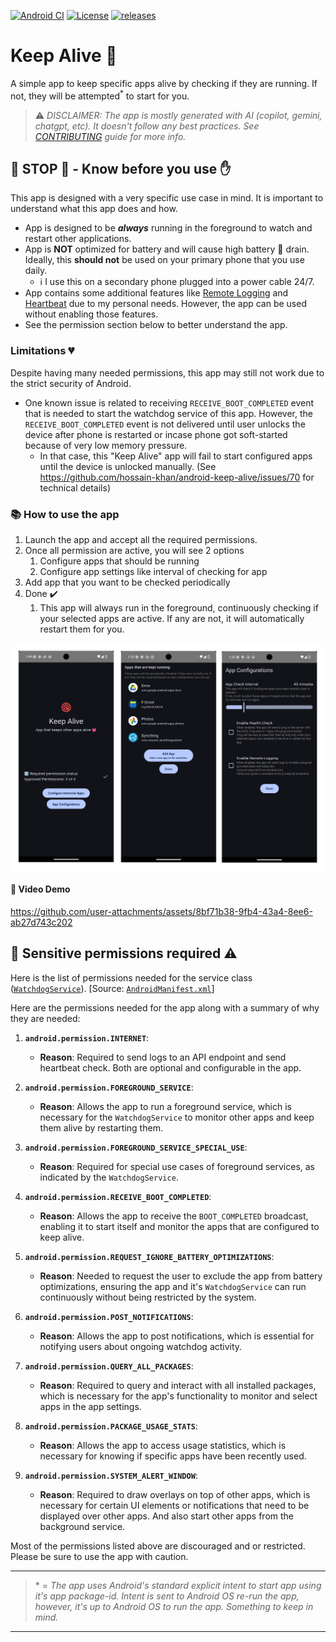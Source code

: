 [![Android CI](https://github.com/hossain-khan/android-keep-alive/actions/workflows/android.yml/badge.svg)](https://github.com/hossain-khan/android-keep-alive/actions/workflows/android.yml) [![License](https://badgen.net/github/license/hossain-khan/android-keep-alive)](https://github.com/hossain-khan/android-keep-alive/blob/main/LICENSE) [![releases](https://badgen.net/github/release/hossain-khan/android-keep-alive)](https://github.com/hossain-khan/android-keep-alive/releases)

# Keep Alive 💓
A simple app to keep specific apps alive by checking if they are running. If not, they will be attempted<sup>*</sup> to start for you.

> ⚠️ _DISCLAIMER: The app is mostly generated with AI (copilot, gemini, chatgpt, etc). It doesn't follow any best practices. See [CONTRIBUTING](CONTRIBUTING.md) guide for more info._

## 🛑 **STOP** 🛑 - Know before you use ✋
This app is designed with a very specific use case in mind. It is important to understand what this app does and how.

* App is designed to be **_always_** running in the foreground to watch and restart other applications.
* App is **NOT** optimized for battery and will cause high battery 🪫 drain. Ideally, this **should not** be used on your primary phone that you use daily.
    * ℹ️ I use this on a secondary phone plugged into a power cable 24/7.
* App contains some additional features like [Remote Logging](REMOTE-MONITORING.md) and [Heartbeat](REMOTE-HEARTBEAT.md) due to my personal needs. However, the app can be used without enabling those features.
* See the permission section below to better understand the app.

### Limitations 💔
Despite having many needed permissions, this app may still not work due to the strict security of Android. 
* One known issue is related to receiving `RECEIVE_BOOT_COMPLETED` event that is needed to start the watchdog service of this app. However, the `RECEIVE_BOOT_COMPLETED` event is not delivered until user unlocks the device after phone is restarted or incase phone got soft-started because of very low memory pressure.
  * In that case, this "Keep Alive" app will fail to start configured apps until the device is unlocked manually. (See https://github.com/hossain-khan/android-keep-alive/issues/70 for technical details)

### 📚 How to use the app
1. Launch the app and accept all the required permissions.
2. Once all permission are active, you will see 2 options
    1. Configure apps that should be running
    2. Configure app settings like interval of checking for app
3. Add app that you want to be checked periodically
4. Done ✔️
    1. This app will always run in the foreground, continuously checking if your selected apps are active. If any are not, it will automatically restart them for you.  

![Keep Alive App](assets/screenshots/app-demo-screenshots.png)

#### 🎥 Video Demo
https://github.com/user-attachments/assets/8bf71b38-9fb4-43a4-8ee6-ab27d743c202

## 🔐 Sensitive permissions required ⚠️

Here is the list of permissions needed for the service class ([`WatchdogService`](https://github.com/hossain-khan/android-keep-alive/blob/main/app/src/main/java/dev/hossain/keepalive/service/WatchdogService.kt)). [Source: [`AndroidManifest.xml`](https://github.com/hossain-khan/android-keep-alive/blob/main/app/src/main/AndroidManifest.xml)]

Here are the permissions needed for the app along with a summary of why they are needed:

1. **`android.permission.INTERNET`**:
   - **Reason**: Required to send logs to an API endpoint and send heartbeat check. Both are optional and configurable in the app.

2. **`android.permission.FOREGROUND_SERVICE`**:
   - **Reason**: Allows the app to run a foreground service, which is necessary for the `WatchdogService` to monitor other apps and keep them alive by restarting them.

3. **`android.permission.FOREGROUND_SERVICE_SPECIAL_USE`**:
   - **Reason**: Required for special use cases of foreground services, as indicated by the `WatchdogService`.

4. **`android.permission.RECEIVE_BOOT_COMPLETED`**:
   - **Reason**: Allows the app to receive the `BOOT_COMPLETED` broadcast, enabling it to start itself and monitor the apps that are configured to keep alive.

5. **`android.permission.REQUEST_IGNORE_BATTERY_OPTIMIZATIONS`**:
   - **Reason**: Needed to request the user to exclude the app from battery optimizations, ensuring the app and it's `WatchdogService` can run continuously without being restricted by the system.

6. **`android.permission.POST_NOTIFICATIONS`**:
   - **Reason**: Allows the app to post notifications, which is essential for notifying users about ongoing watchdog activity.

7. **`android.permission.QUERY_ALL_PACKAGES`**:
   - **Reason**: Required to query and interact with all installed packages, which is necessary for the app's functionality to monitor and select apps in the app settings.

8. **`android.permission.PACKAGE_USAGE_STATS`**:
   - **Reason**: Allows the app to access usage statistics, which is necessary for knowing if specific apps have been recently used.

9. **`android.permission.SYSTEM_ALERT_WINDOW`**:
   - **Reason**: Required to draw overlays on top of other apps, which is necessary for certain UI elements or notifications that need to be displayed over other apps. And also start other apps from the background service.

Most of the permissions listed above are discouraged and or restricted. Please be sure to use the app with caution.

---
> \* = _The app uses Android's standard explicit intent to start app using it's app package-id. Intent is sent to Android OS re-run the app, however, it's up to Android OS to run the app. Something to keep in mind._
---
